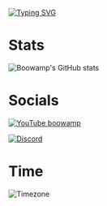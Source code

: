 [![Typing SVG](https://readme-typing-svg.demolab.com?font=Fira+Code&pause=1000&color=7F009C&random=false&width=435&lines=skibidi+toilet)](https://git.io/typing-svg)

# Stats


![Boowamp's GitHub stats](https://github-readme-stats.vercel.app/api?username=boowampp&show_icons=true&theme=radical)


# Socials 


[![YouTube boowamp](https://img.shields.io/badge/YouTube-Channel-red?style=for-the-badge&logo=youtube&logoColor=white)](https://www.youtube.com/channel/UCHh0D97D0U36fTbR0-BC-Gw)


[![Discord](https://img.shields.io/badge/Discord-boowamp-7289DA?style=for-the-badge&logo=discord&logoColor=white)](https://discord.com/users/842566547389153300)


#  Time


![Timezone](https://img.shields.io/badge/Time%20in%20UK-GMT%2B0-green?style=for-the-badge)
